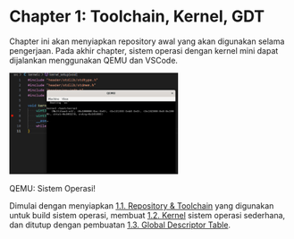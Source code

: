 # Chapter 1: Toolchain, Kernel, GDT

Chapter ini akan menyiapkan repository awal yang akan digunakan selama pengerjaan.
Pada akhir chapter, sistem operasi dengan kernel mini dapat dijalankan menggunakan QEMU dan VSCode.

<div class="inline-img">
    <img src="./img/ch1-front.png" alt="QEMU - Running Minimal Kernel" width="60%"/>
    <p>QEMU: Sistem Operasi!</p>
</div>

<div class="auto-internal-link">
    Dimulai dengan menyiapkan <a href="./repo-toolchain/index.md">1.1. Repository & Toolchain</a>
    yang digunakan untuk build sistem operasi,
    membuat <a href="./kernel.md">1.2. Kernel</a> sistem operasi sederhana,
    dan ditutup dengan pembuatan <a href="./gdt.md">1.3. Global Descriptor Table</a>.
</div>
